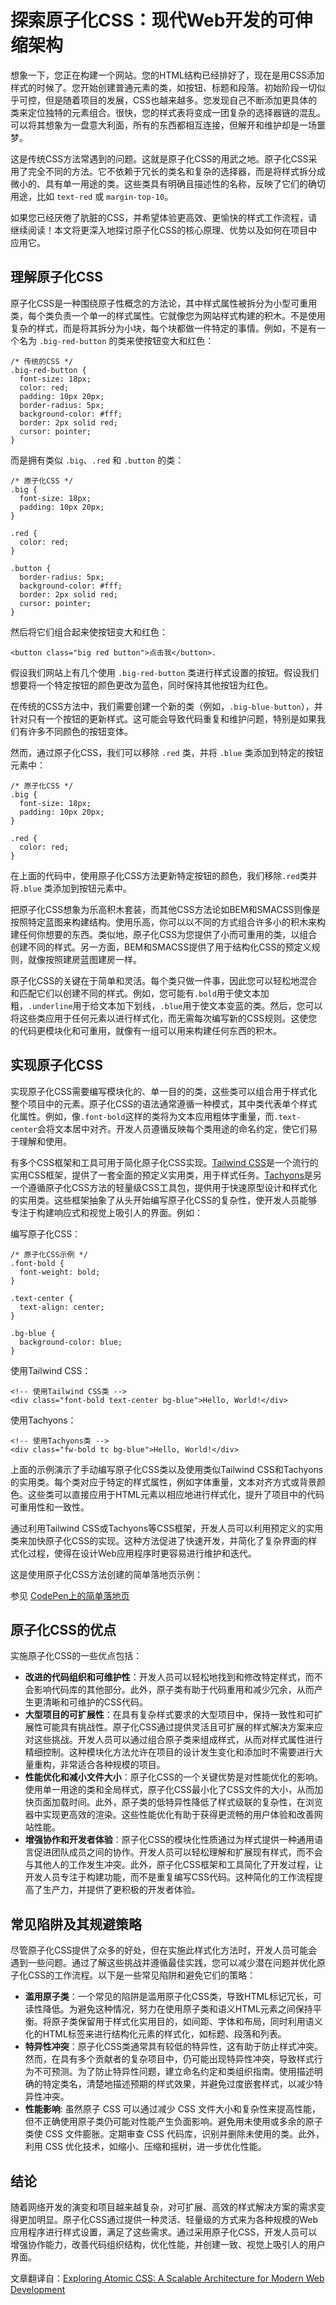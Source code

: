 
探索原子化CSS：现代Web开发的可伸缩架构
========================================================================

想象一下，您正在构建一个网站。您的HTML结构已经排好了，现在是用CSS添加样式的时候了。您开始创建普通元素的类，如按钮、标题和段落。初始阶段一切似乎可控，但是随着项目的发展，CSS也越来越多。您发现自己不断添加更具体的类来定位独特的元素组合。很快，您的样式表将变成一团复杂的选择器链的混乱。可以将其想象为一盘意大利面，所有的东西都相互连接，但解开和维护却是一场噩梦。

这是传统CSS方法常遇到的问题。这就是原子化CSS的用武之地。原子化CSS采用了完全不同的方法。它不依赖于冗长的类名和复杂的选择器，而是将样式拆分成微小的、具有单一用途的类。这些类具有明确且描述性的名称，反映了它们的确切用途，比如 `text-red` 或 `margin-top-10`。

如果您已经厌倦了肮脏的CSS，并希望体验更高效、更愉快的样式工作流程，请继续阅读！本文将更深入地探讨原子化CSS的核心原理、优势以及如何在项目中应用它。

理解原子化CSS
------------------------

原子化CSS是一种围绕原子性概念的方法论，其中样式属性被拆分为小型可重用类，每个类负责一个单一的样式属性。它就像您为网站样式构建的积木。不是使用复杂的样式，而是将其拆分为小块，每个块都做一件特定的事情。例如，不是有一个名为 `.big-red-button` 的类来使按钮变大和红色：

    /* 传统的CSS */
    .big-red-button {
      font-size: 18px;
      color: red;
      padding: 10px 20px;
      border-radius: 5px;
      background-color: #fff;
      border: 2px solid red;
      cursor: pointer;
    }

而是拥有类似 `.big`、`.red` 和 `.button` 的类：

    /* 原子化CSS */
    .big {
      font-size: 18px;
      padding: 10px 20px;
    }
    
    .red {
      color: red;
    }
    
    .button {
      border-radius: 5px;
      background-color: #fff;
      border: 2px solid red;
      cursor: pointer;
    }

然后将它们组合起来使按钮变大和红色：

    <button class="big red button">点击我</button>.

假设我们网站上有几个使用 `.big-red-button` 类进行样式设置的按钮。假设我们想要将一个特定按钮的颜色更改为蓝色，同时保持其他按钮为红色。

在传统的CSS方法中，我们需要创建一个新的类（例如，`.big-blue-button`），并针对只有一个按钮的更新样式。这可能会导致代码重复和维护问题，特别是如果我们有许多不同颜色的按钮变体。

然而，通过原子化CSS，我们可以移除 `.red` 类，并将 `.blue` 类添加到特定的按钮元素中：

    /* 原子化CSS */
    .big {
      font-size: 18px;
      padding: 10px 20px;
    }
    
    .red {
      color: red;
    }

在上面的代码中，使用原子化CSS方法更新特定按钮的颜色，我们移除`.red`类并将`.blue` 类添加到按钮元素中。

把原子化CSS想象为乐高积木套装，而其他CSS方法论如BEM和SMACSS则像是按照特定蓝图来构建结构。使用乐高，你可以以不同的方式组合许多小的积木来构建任何你想要的东西。类似地，原子化CSS为您提供了小而可重用的类，以组合创建不同的样式。另一方面，BEM和SMACSS提供了用于结构化CSS的预定义规则，就像按照建房蓝图建房一样。

原子化CSS的关键在于简单和灵活。每个类只做一件事，因此您可以轻松地混合和匹配它们以创建不同的样式。例如，您可能有`.bold`用于使文本加粗，`.underline`用于给文本加下划线，`.blue`用于使文本变蓝的类。然后，您可以将这些类应用于任何元素以进行样式化，而无需每次编写新的CSS规则。这使您的代码更模块化和可重用，就像有一组可以用来构建任何东西的积木。


实现原子化CSS
-----------------------

实现原子化CSS需要编写模块化的、单一目的的类，这些类可以组合用于样式化整个项目中的元素。原子化CSS的语法通常遵循一种模式，其中类代表单个样式化属性。例如，像`.font-bold`这样的类将为文本应用粗体字重量，而`.text-center`会将文本居中对齐。开发人员遵循反映每个类用途的命名约定，使它们易于理解和使用。

有多个CSS框架和工具可用于简化原子化CSS实现。[Tailwind CSS](https://tailwindcss.com/docs/installation)是一个流行的实用CSS框架，提供了一套全面的预定义实用类，用于样式任务。[Tachyons](https://tachyons.io/)是另一个遵循原子化CSS方法的轻量级CSS工具包，提供用于快速原型设计和样式化的实用类。这些框架抽象了从头开始编写原子化CSS的复杂性，使开发人员能够专注于构建响应式和视觉上吸引人的界面。例如：

编写原子化CSS：

    /* 原子化CSS示例 */
    .font-bold {
      font-weight: bold;
    }
    
    .text-center {
      text-align: center;
    }
    
    .bg-blue {
      background-color: blue;
    }

使用Tailwind CSS：

    <!-- 使用Tailwind CSS类 -->
    <div class="font-bold text-center bg-blue">Hello, World!</div>

使用Tachyons：

    <!-- 使用Tachyons类 -->
    <div class="fw-bold tc bg-blue">Hello, World!</div>

上面的示例演示了手动编写原子化CSS类以及使用类似Tailwind CSS和Tachyons的实用类。每个类对应于特定的样式属性，例如字体重量，文本对齐方式或背景颜色。这些类可以直接应用于HTML元素以相应地进行样式化，提升了项目中的代码可重用性和一致性。

通过利用Tailwind CSS或Tachyons等CSS框架，开发人员可以利用预定义的实用类来加快原子化CSS的实现。这种方法促进了快速开发，并简化了复杂界面的样式化过程，使得在设计Web应用程序时更容易进行维护和迭代。

这是使用原子化CSS方法创建的简单落地页示例：

参见 [CodePen上的简单落地页](https://codepen.io/king-ajr/pen/VwNPxXw)

原子化CSS的优点
------------------------

实施原子化CSS的一些优点包括：

*   **改进的代码组织和可维护性**：开发人员可以轻松地找到和修改特定样式，而不会影响代码库的其他部分。此外，原子类有助于代码重用和减少冗余，从而产生更清晰和可维护的CSS代码。
*   **大型项目的可扩展性**：在具有复杂样式要求的大型项目中，保持一致性和可扩展性可能具有挑战性。原子化CSS通过提供灵活且可扩展的样式解决方案来应对这些挑战。开发人员可以通过组合原子类来组成样式，从而对样式属性进行精细控制。这种模块化方法允许在项目的设计发生变化和添加时不需要进行大量重构，非常适合各种规模的项目。
*   **性能优化和减小文件大小**：原子化CSS的一个关键优势是对性能优化的影响。使用单一用途的类和全局样式，原子化CSS最小化了CSS文件的大小，从而加快页面加载时间。此外，原子类的低特异性降低了样式级联的复杂性，在浏览器中实现更高效的渲染。这些性能优化有助于获得更流畅的用户体验和改善网站性能。
*   **增强协作和开发者体验**：原子化CSS的模块化性质通过为样式提供一种通用语言促进团队成员之间的协作。开发人员可以轻松理解和扩展现有样式，而不会与其他人的工作发生冲突。此外，原子化CSS框架和工具简化了开发过程，让开发人员专注于构建功能，而不是重复编写CSS代码。这种简化的工作流程提高了生产力，并提供了更积极的开发者体验。

常见陷阱及其规避策略
-------------------------------------

尽管原子化CSS提供了众多的好处，但在实施此样式化方法时，开发人员可能会遇到一些问题。通过了解这些挑战并遵循最佳实践，您可以减少潜在问题并优化原子化CSS的工作流程。以下是一些常见陷阱和避免它们的策略：

*   **滥用原子类**：一个常见的陷阱是滥用原子化CSS类，导致HTML标记冗长，可读性降低。为避免这种情况，努力在使用原子类和语义HTML元素之间保持平衡。将原子类保留用于样式化实用目的，如间距、字体和布局，同时利用语义化的HTML标签来进行结构化元素的样式化，如标题、段落和列表。
*   **特异性冲突**：原子化CSS类通常具有较低的特异性，这有助于防止样式冲突。然而，在具有多个贡献者的复杂项目中，仍可能出现特异性冲突，导致样式行为不可预测。为了防止特异性问题，建立命名约定和类组织指南。使用描述明确的特定类名，清楚地描述预期的样式效果，并避免过度嵌套样式，以减少特异性冲突。
*   **性能影响**:
虽然原子 CSS 可以通过减少 CSS 文件大小和复杂性来提高性能，但不正确使用原子类仍可能对性能产生负面影响。避免用未使用或多余的原子类使 CSS 文件膨胀。定期审查 CSS 代码库，识别并删除未使用的类。此外，利用 CSS 优化技术，如缩小、压缩和摇树，进一步优化性能。

结论
-------------------------------------

随着网络开发的演变和项目越来越复杂，对可扩展、高效的样式解决方案的需求变得更加明显。原子化CSS通过提供一种灵活、轻量级的方式来为各种规模的Web应用程序进行样式设置，满足了这些需求。通过采用原子化CSS，开发人员可以增强协作能力，改善代码组织结构，优化性能，并创建一致、视觉上吸引人的用户界面。




文章翻译自：[Exploring Atomic CSS: A Scalable Architecture for Modern Web Development](https://blog.openreplay.com/exploring-atomic-css/?ref=dailydev) 

